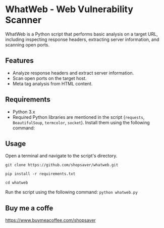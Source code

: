 # WhatWeb - Web Vulnerability Scanner

WhatWeb is a Python script that performs basic analysis on a target URL, including inspecting response headers, extracting server information, and scanning open ports.

## Features

- Analyze response headers and extract server information.
- Scan open ports on the target host.
- Meta tag analysis from HTML content.

## Requirements

- Python 3.x
- Required Python libraries are mentioned in the script (`requests`, `BeautifulSoup`, `termcolor`, `socket`). Install them using the following command:


## Usage
Open a terminal and navigate to the script's directory.

`git clone https://github.com/shopsaver/whatweb.git`

`pip install -r requirements.txt`

`cd whatweb`

Run the script using the following command:
`python whatweb.py`




## Buy me a coffe

https://www.buymeacoffee.com/shopsaver





